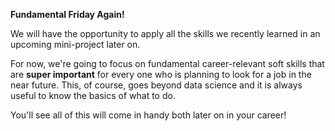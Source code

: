 

**Fundamental Friday Again!**

We will have the opportunity to apply all the skills we recently learned in an upcoming mini-project later on.

For now, we're going to focus on fundamental career-relevant soft skills that are **super important** for every one who is planning to look for a job in the near future. This, of course, goes beyond data science and it is always useful to know the basics of what to do.

You'll see all of this will come in handy both later on in your career!



<!-- 
This skill is **super important** for every good data scientist. We often have to communicate complex topics and results to people who are not too familiar with the methods and algorithms that we use but they need to trust the results because they are the base for taking important decisions. Therefore, we must know how to present our work. This, of course, goes beyond data science and it is always useful to know the basics of public speaking.

We have the opportunity to speak about our results during mini-projects and mid-term projects, and now we're going to bring in some theory and a bit more practice.

You'll see all of this will come in handy both in this course and later on in your career!


-->
